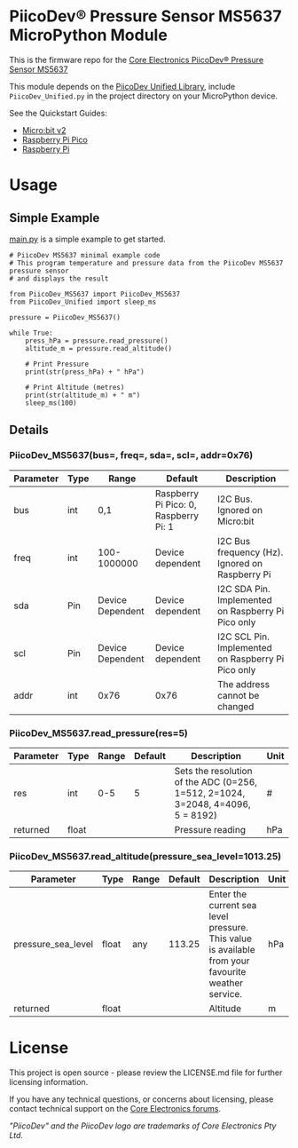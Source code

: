 # PiicoDev® Pressure Sensor MS5637 MicroPython Module

This is the firmware repo for the [Core Electronics PiicoDev® Pressure Sensor MS5637](https://core-electronics.com.au/catalog/product/view/sku/CE07832)

This module depends on the [PiicoDev Unified Library](https://github.com/CoreElectronics/CE-PiicoDev-Unified), include `PiicoDev_Unified.py` in the project directory on your MicroPython device.

See the Quickstart Guides:
- [Micro:bit v2](https://core-electronics.com.au/tutorials/micro-bit/piicodev-pressure-sensor-ms5637-micro-bit-guide.html)
- [Raspberry Pi Pico](https://core-electronics.com.au/tutorials/piicodev-pressure-sensor-ms5637-raspberry-pi-pico-guide.html)
- [Raspberry Pi](https://core-electronics.com.au/tutorials/piicodev-pressure-sensor-ms5637-raspberry-pi-guide.html)

# Usage
## Simple Example
[main.py](https://github.com/CoreElectronics/CE-PiicoDev-MS5637-MicroPython-Module/blob/main/main.py) is a simple example to get started.
```
# PiicoDev MS5637 minimal example code
# This program temperature and pressure data from the PiicoDev MS5637 pressure sensor
# and displays the result

from PiicoDev_MS5637 import PiicoDev_MS5637
from PiicoDev_Unified import sleep_ms

pressure = PiicoDev_MS5637()

while True:
    press_hPa = pressure.read_pressure()
    altitude_m = pressure.read_altitude()

    # Print Pressure
    print(str(press_hPa) + " hPa")

    # Print Altitude (metres)
    print(str(altitude_m) + " m")
    sleep_ms(100)
```
## Details
### PiicoDev_MS5637(bus=, freq=, sda=, scl=, addr=0x76)

Parameter | Type | Range | Default | Description
--- | --- | --- | --- | ---
bus | int | 0,1 | Raspberry Pi Pico: 0, Raspberry Pi: 1 | I2C Bus.  Ignored on Micro:bit
freq | int | 100-1000000 | Device dependent | I2C Bus frequency (Hz).  Ignored on Raspberry Pi
sda | Pin | Device Dependent | Device dependent | I2C SDA Pin. Implemented on Raspberry Pi Pico only
scl | Pin | Device Dependent | Device dependent | I2C SCL Pin. Implemented on Raspberry Pi Pico only
addr | int | 0x76 | 0x76 | The address cannot be changed

### PiicoDev_MS5637.read_pressure(res=5)
Parameter | Type | Range | Default | Description | Unit
--- | --- | --- | --- | --- | ---
res | int | 0-5 | 5 | Sets the resolution of the ADC (0=256, 1=512, 2=1024, 3=2048, 4=4096, 5 = 8192) | #
returned | float | | | Pressure reading|hPa

### PiicoDev_MS5637.read_altitude(pressure_sea_level=1013.25)
Parameter | Type | Range | Default | Description | Unit
--- | --- | --- | --- | --- | ---
pressure_sea_level | float | any | 113.25 | Enter the current sea level pressure.  This value is available from your favourite weather service. | hPa
returned | float | | | Altitude | m

# License
This project is open source - please review the LICENSE.md file for further licensing information.

If you have any technical questions, or concerns about licensing, please contact technical support on the [Core Electronics forums](https://forum.core-electronics.com.au/).

*\"PiicoDev\" and the PiicoDev logo are trademarks of Core Electronics Pty Ltd.*
